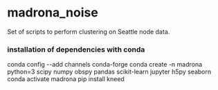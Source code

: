 # madrona_noise
Set of scripts to perform clustering on Seattle node data.


### installation of dependencies with conda
conda config --add channels conda-forge
conda create -n madrona python=3 scipy numpy obspy pandas scikit-learn jupyter h5py seaborn
conda activate madrona
pip install kneed

